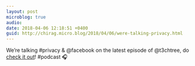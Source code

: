 ```yaml
---
layout: post
microblog: true
audio: 
date: 2018-04-06 12:18:51 +0400
guid: http://chirag.micro.blog/2018/04/06/were-talking-privacy.html
---
```

We’re talking #privacy & @facebook on the latest episode of @t3chtree, do [check it out](https://coffeeandicedtea.com/techtree/5)! 
#podcast 🎧
